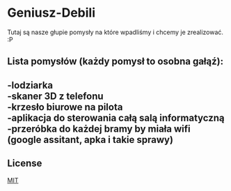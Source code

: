 # Geniusz-Debili
Tutaj są nasze głupie pomysły na które wpadliśmy i chcemy je zrealizować.
:P


## Lista pomysłów (każdy pomysł to osobna gałąź):
 -lodziarka  
 -skaner 3D z telefonu  
 -krzesło biurowe na pilota  
 -aplikacja do sterowania całą salą informatyczną  
 -przeróbka do każdej bramy by miała wifi (google assitant, apka i takie sprawy)  
 -
 



## License
[MIT](https://choosealicense.com/licenses/mit/)

